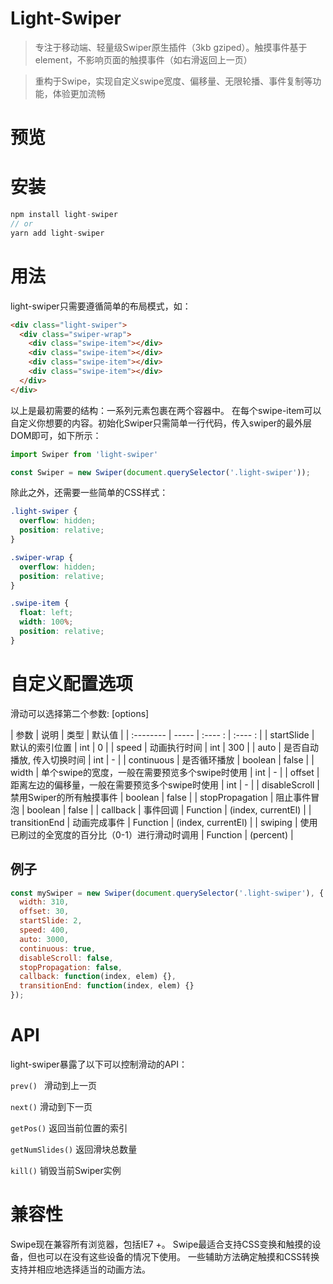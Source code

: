 # Light-Swiper
> 专注于移动端、轻量级Swiper原生插件（3kb gziped）。触摸事件基于element，不影响页面的触摸事件（如右滑返回上一页）

> 重构于Swipe，实现自定义swipe宽度、偏移量、无限轮播、事件复制等功能，体验更加流畅

# 预览

# 安装

```javascript
npm install light-swiper
// or
yarn add light-swiper
```

# 用法

light-swiper只需要遵循简单的布局模式，如：

```html
<div class="light-swiper">
  <div class="swiper-wrap">
    <div class="swipe-item"></div>
    <div class="swipe-item"></div>
    <div class="swipe-item"></div>
    <div class="swipe-item"></div>
  </div>
</div>
```

以上是最初需要的结构：一系列元素包裹在两个容器中。 在每个swipe-item可以自定义你想要的内容。初始化Swiper只需简单一行代码，传入swiper的最外层DOM即可，如下所示：

```javascript
import Swiper from 'light-swiper'

const Swiper = new Swiper(document.querySelector('.light-swiper'));
```

除此之外，还需要一些简单的CSS样式：

```css
.light-swiper {
  overflow: hidden;
  position: relative;
}

.swiper-wrap {
  overflow: hidden;
  position: relative;
}

.swipe-item {
  float: left;
  width: 100%;
  position: relative;
}
```

# 自定义配置选项

滑动可以选择第二个参数: [options]

| 参数        | 说明    |  类型  |   默认值  |
| :--------   | -----   | :---- : |   :---- :  |
| startSlide     | 默认的索引位置    |   int    |   0   |
| speed   | 动画执行时间     |   int   |   300    |
| auto   |  是否自动播放, 传入切换时间      |   int    |   -    |
| continuous  |  是否循环播放     |   boolean    |   false    |
| width     | 单个swipe的宽度，一般在需要预览多个swipe时使用    |   int    |   -   |
| offset     | 距离左边的偏移量，一般在需要预览多个swipe时使用    |   int    |   -   |
| disableScroll  |  禁用Swiper的所有触摸事件     |   boolean    |   false    |
| stopPropagation  |  阻止事件冒泡     |   boolean    |   false    |
| callback  |  事件回调     |   Function    |   (index, currentEl)    |
| transitionEnd  |  动画完成事件     |   Function    |   (index, currentEl)    |
| swiping  |  使用已刷过的全宽度的百分比（0-1）进行滑动时调用     |   Function    |   (percent)    |

## 例子

```javascript
const mySwiper = new Swiper(document.querySelector('.light-swiper'), {
  width: 310,
  offset: 30,
  startSlide: 2,
  speed: 400,
  auto: 3000,
  continuous: true,
  disableScroll: false,
  stopPropagation: false,
  callback: function(index, elem) {},
  transitionEnd: function(index, elem) {}
});
```

# API

light-swiper暴露了以下可以控制滑动的API：

`prev() ` 滑动到上一页

`next()` 滑动到下一页

`getPos()` 返回当前位置的索引

`getNumSlides()` 返回滑块总数量

`kill()` 销毁当前Swiper实例

# 兼容性

Swipe现在兼容所有浏览器，包括IE7 +。 Swipe最适合支持CSS变换和触摸的设备，但也可以在没有这些设备的情况下使用。 一些辅助方法确定触摸和CSS转换支持并相应地选择适当的动画方法。